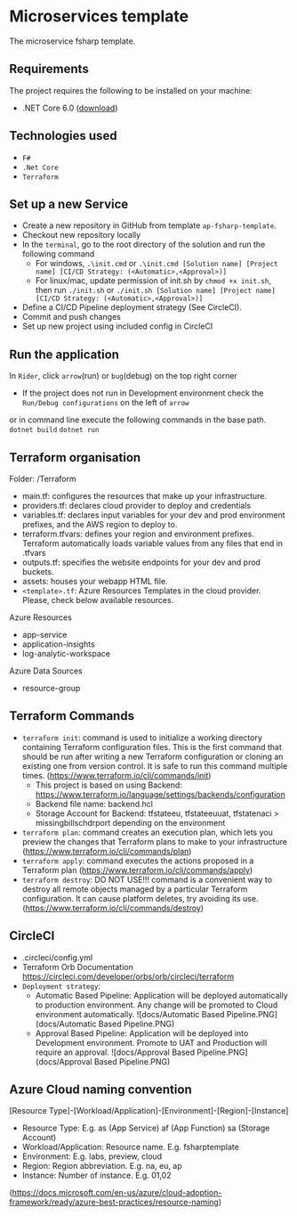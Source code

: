 # Microservices template
The microservice fsharp template.

## Requirements
The project requires the following to be installed on your machine:
* .NET Core 6.0 ([download](https://dotnet.microsoft.com/download/dotnet-core))

## Technologies used
* `F#`
* `.Net Core`
* `Terraform`

## Set up a new Service
* Create a new repository in GitHub from template `ap-fsharp-template`.
* Checkout new repository locally
* In the `terminal`, go to the root directory of the solution and run the following command
  * For windows,
      `.\init.cmd` or `.\init.cmd [Solution name] [Project name] [CI/CD Strategy: (<Automatic>,<Approval>)]`
  * For linux/mac, update permission of init.sh by `chmod +x init.sh`, then run
    `./init.sh` or `./init.sh [Solution name] [Project name] [CI/CD Strategy: (<Automatic>,<Approval>)]`
* Define a CI/CD Pipeline deployment strategy (See CircleCI).
* Commit and push changes
* Set up new project using included config in CircleCI

## Run the application
In `Rider`, click `arrow`(run) or `bug`(debug) on the top right corner
* If the project does not run in Development environment check the `Run/Debug configurations` on the left of `arrow`

or
in command line execute the following commands in the base path.
`dotnet build`
`dotnet run`

## Terraform organisation
Folder: /Terraform
* main.tf: configures the resources that make up your infrastructure.
* providers.tf: declares cloud provider to deploy and credentials
* variables.tf: declares input variables for your dev and prod environment prefixes, and the AWS region to deploy to.
* terraform.tfvars: defines your region and environment prefixes. Terraform automatically loads variable values from any files that end in .tfvars
* outputs.tf: specifies the website endpoints for your dev and prod buckets.
* assets: houses your webapp HTML file.
* `<template>.tf`: Azure Resources Templates in the cloud provider. Please, check below available resources.

Azure Resources
* app-service
* application-insights
* log-analytic-workspace
  
Azure Data Sources
* resource-group

## Terraform Commands
* `terraform init`: command is used to initialize a working directory containing Terraform configuration files. This is the first command that should be run after writing a new Terraform configuration or cloning an existing one from version control. It is safe to run this command multiple times.
  (https://www.terraform.io/cli/commands/init)
    * This project is based on using Backend: https://www.terraform.io/language/settings/backends/configuration
    * Backend file name: backend.hcl
    * Storage Account for Backend: tfstateeu, tfstateeuuat, tfstatenaci > missingbillschdrport depending on the environment
* `terraform plan`: command creates an execution plan, which lets you preview the changes that Terraform plans to make to your infrastructure
  (https://www.terraform.io/cli/commands/plan)
* `terraform apply`: command executes the actions proposed in a Terraform plan
  (https://www.terraform.io/cli/commands/apply)
* `terraform destroy`: DO NOT USE!!! command is a convenient way to destroy all remote objects managed by a particular Terraform configuration. It can cause platform deletes, try avoiding its use.  
  (https://www.terraform.io/cli/commands/destroy)

## CircleCI
* .circleci/config.yml
* Terraform Orb Documentation
https://circleci.com/developer/orbs/orb/circleci/terraform
* `Deployment strategy`:
  * Automatic Based Pipeline: Application will be deployed automatically to production environment. Any change will be promoted to Cloud environment automatically.
  ![docs/Automatic Based Pipeline.PNG](docs/Automatic Based Pipeline.PNG)
  * Approval Based Pipeline: Application will be deployed into Development environment. Promote to UAT and Production will require an approval.
  ![docs/Approval Based Pipeline.PNG](docs/Approval Based Pipeline.PNG)


## Azure Cloud naming convention
[Resource Type]-[Workload/Application]-[Environment]-[Region]-[Instance]
* Resource Type: E.g. as (App Service) af (App Function) sa (Storage Account)
* Workload/Application: Resource name. E.g. fsharptemplate
* Environment: E.g. labs, preview, cloud
* Region: Region abbreviation. E.g. na, eu, ap
* Instance: Number of instance. E.g. 01,02

(https://docs.microsoft.com/en-us/azure/cloud-adoption-framework/ready/azure-best-practices/resource-naming)
